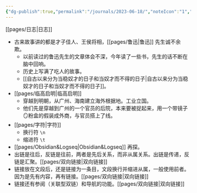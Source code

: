 ```yaml
---
{"dg-publish":true,"permalink":"/journals/2023-06-18/","noteIcon":"1","created":"2023-06-18T18:27:56.898+08:00","updated":""}
---
```


[[pages/日志\|日志]]

- 古来故事讲的都是才子佳人、王侯将相，[[pages/鲁迅\|鲁迅]] 先生诚不余欺。
	- 以前读过的鲁迅先生的文章体会不深，今年读了一些书，先生的话不断在脑中回响。
	- 历史上写满了吃人的故事。
	- [[自古以来分为当稳奴才的日子和当奴才而不得的日子\|自古以来分为当稳奴才的日子和当奴才而不得的日子]]。
- [[pages/临高启明\|临高启明]]
	- 穿越到明朝，从广州、海南建立海外根据地。工业立国。
	- 他们先是穿越到广州的一个官员的后院，本来要被捉起来，用一个带镜子🪞粉盒的假装成外商，与官员搭上了线。
- [[pages/字符\|字符]]
	- 换行符 `\n`
	- 缩进符 `\t`
- [[pages/Obsidian&Logseq\|Obsidian&Logseq]] 再探。
- 出链是往后，反链是往前，两者是先后关系，而非从属关系。出链是传递，反链是汇聚。[[pages/双向链接\|双向链接]]
- 链接放在文段后，还是链接为一条目，文段换行并缩进从属，一般使用前者。因为是先有内容，再有链接。[[pages/双向链接\|双向链接]]
- 链接还有参阅（关联型双链）和导航的功能。[[pages/双向链接\|双向链接]]

